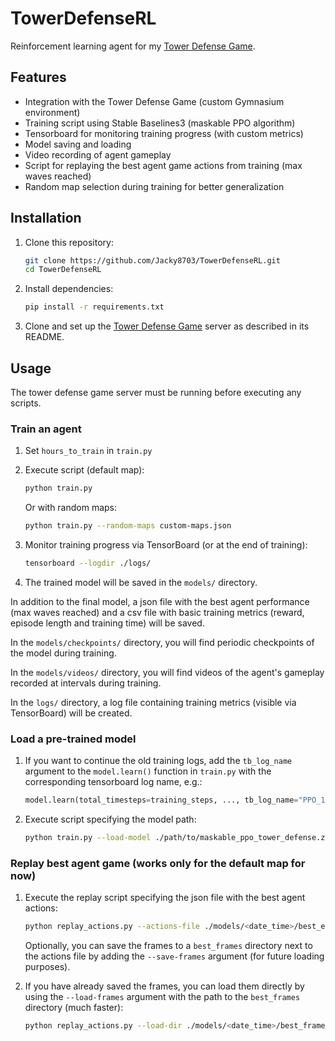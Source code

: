 # TowerDefenseRL
Reinforcement learning agent for my [Tower Defense Game](https://github.com/Jacky8703/TowerDefenseGame).

## Features

- Integration with the Tower Defense Game (custom Gymnasium environment)
- Training script using Stable Baselines3 (maskable PPO algorithm)
- Tensorboard for monitoring training progress (with custom metrics)
- Model saving and loading
- Video recording of agent gameplay
- Script for replaying the best agent game actions from training (max waves reached)
- Random map selection during training for better generalization

## Installation

1. Clone this repository:
    ```bash
    git clone https://github.com/Jacky8703/TowerDefenseRL.git
    cd TowerDefenseRL
    ```
2. Install dependencies:
    ```bash
    pip install -r requirements.txt
    ```
3. Clone and set up the [Tower Defense Game](https://github.com/Jacky8703/TowerDefenseGame) server as described in its README.

## Usage

The tower defense game server must be running before executing any scripts.

### Train an agent
1. Set ```hours_to_train``` in ```train.py```

2. Execute script (default map):
    ```bash 
    python train.py
    ```
    Or with random maps:
    ```bash
    python train.py --random-maps custom-maps.json
    ```
3. Monitor training progress via TensorBoard (or at the end of training):
    ```bash
    tensorboard --logdir ./logs/
    ```
4. The trained model will be saved in the `models/` directory.

In addition to the final model, a json file with the best agent performance (max waves reached) and a csv file with basic training metrics (reward, episode length and training time) will be saved.

In the `models/checkpoints/` directory, you will find periodic checkpoints of the model during training.

In the `models/videos/` directory, you will find videos of the agent's gameplay recorded at intervals during training.

In the `logs/` directory, a log file containing training metrics (visible via TensorBoard) will be created.

### Load a pre-trained model
1. If you want to continue the old training logs, add the `tb_log_name` argument to the `model.learn()` function in `train.py` with the corresponding tensorboard log name, e.g.:
    ```python
    model.learn(total_timesteps=training_steps, ..., tb_log_name="PPO_1")
    ```
2. Execute script specifying the model path:
    ```bash
    python train.py --load-model ./path/to/maskable_ppo_tower_defense.zip
    ```

### Replay best agent game (works only for the default map for now)
1. Execute the replay script specifying the json file with the best agent actions:
    ```bash
    python replay_actions.py --actions-file ./models/<date_time>/best_episode_actions.json
    ```
    Optionally, you can save the frames to a `best_frames` directory next to the actions file by adding the `--save-frames` argument (for future loading purposes).

2. If you have already saved the frames, you can load them directly by using the `--load-frames` argument with the path to the `best_frames` directory (much faster):
    ```bash
    python replay_actions.py --load-dir ./models/<date_time>/best_frames
    ```